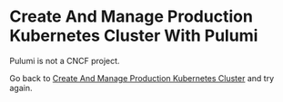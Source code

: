 # Create And Manage Production Kubernetes Cluster With Pulumi

Pulumi is not a CNCF project.

Go back to [Create And Manage Production Kubernetes Cluster](README.md) and try again.